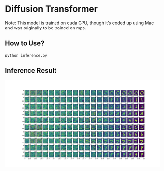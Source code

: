 # Diffusion Transformer
Note: This model is trained on cuda GPU, though it's coded up using Mac and was originally to be trained on mps.

## How to Use?
```bash
python inference.py
```

## Inference Result
![result](inference_result.png)